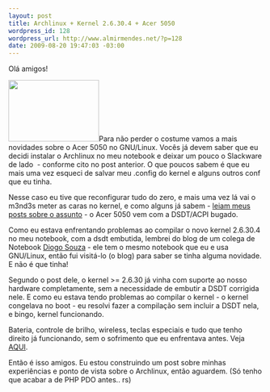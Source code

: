 ```yaml
--- 
layout: post
title: Archlinux + Kernel 2.6.30.4 + Acer 5050
wordpress_id: 128
wordpress_url: http://www.almirmendes.net/?p=128
date: 2009-08-20 19:47:03 -03:00
---
```

Olá amigos!

<img class="alignleft" title="Acer 5050" src="http://jualbeli.files.wordpress.com/2008/01/acer_aspire5051anwxmi.jpg" alt="" width="179" height="122" />Para não perder o costume vamos a mais novidades sobre o Acer 5050 no GNU/Linux. Vocês já devem saber que eu decidi instalar o Archlinux no meu notebook e deixar um pouco o Slackware de lado  - conforme cito no post anterior. O que poucos sabem é que eu mais uma vez esqueci de salvar meu .config do kernel e alguns outros conf que eu tinha.

Nesse caso eu tive que reconfigurar tudo do zero, e mais uma vez lá vai o m3nd3s meter as caras no kernel, e como alguns já sabem - <a href="http://www.almirmendes.net/2008/12/22/gnulinux-acer-5050-a-saga/" target="_self">leiam meus posts sobre o assunto</a> - o Acer 5050 vem com a DSDT/ACPI bugado.

Como eu estava enfrentando problemas ao compilar o novo kernel 2.6.30.4 no meu notebook, com a dsdt embutida, lembrei do blog de um colega de Notebook <a href="http://www.manifesto.blog.br/1.5/Projetos/Linux-no-Acer-5050/acer-5050-kernel-2630.html" target="_blank">Diogo Souza</a> - ele tem o mesmo notebook que eu e usa GNU/Linux, então fui visitá-lo (o blog) para saber se tinha alguma novidade. E não é que tinha!

Segundo o post dele, o kernel &gt;= 2.6.30 já vinha com suporte ao nosso hardware completamente, sem a necessidade de embutir a DSDT corrigida nele. E como eu estava tendo problemas ao compilar o kernel - o kernel congelava no boot - eu resolvi fazer a compilação sem incluir a DSDT nela, e bingo, kernel funcionando.

Bateria, controle de brilho, wireless, teclas especiais e tudo que tenho direito já funcionando, sem o sofrimento que eu enfrentava antes. Veja <a href="http://www.almirmendes.net/category/linux/" target="_self">AQUI</a>.

Então é isso amigos. Eu estou construindo um post sobre minhas experiências e ponto de vista sobre o Archlinux, então aguardem. (Só tenho que acabar a de PHP PDO antes.. rs)
